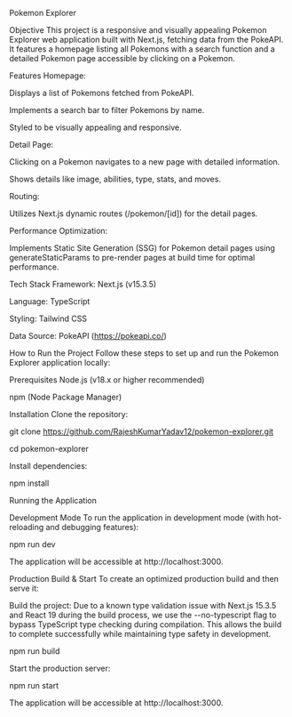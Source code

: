 Pokemon Explorer

Objective
This project is a responsive and visually appealing Pokemon Explorer web application built with Next.js, fetching data from the PokeAPI. It features a homepage listing all Pokemons with a search function and a detailed Pokemon page accessible by clicking on a Pokemon.

Features
Homepage:

Displays a list of Pokemons fetched from PokeAPI.

Implements a search bar to filter Pokemons by name.

Styled to be visually appealing and responsive.


Detail Page:

Clicking on a Pokemon navigates to a new page with detailed information.

Shows details like image, abilities, type, stats, and moves.

Routing:

Utilizes Next.js dynamic routes (/pokemon/[id]) for the detail pages.

Performance Optimization:

Implements Static Site Generation (SSG) for Pokemon detail pages using generateStaticParams to pre-render pages at build time for optimal performance.


Tech Stack
Framework: Next.js (v15.3.5)

Language: TypeScript

Styling: Tailwind CSS

Data Source: PokeAPI (https://pokeapi.co/)


How to Run the Project
Follow these steps to set up and run the Pokemon Explorer application locally:

Prerequisites
Node.js (v18.x or higher recommended)

npm (Node Package Manager)


Installation
Clone the repository:

git clone https://github.com/RajeshKumarYadav12/pokemon-explorer.git

cd pokemon-explorer

Install dependencies:

npm install

Running the Application


Development Mode
To run the application in development mode (with hot-reloading and debugging features):

npm run dev

The application will be accessible at http://localhost:3000.


Production Build & Start
To create an optimized production build and then serve it:

Build the project:
Due to a known type validation issue with Next.js 15.3.5 and React 19 during the build process, we use the --no-typescript flag to bypass TypeScript type checking during compilation. This allows the build to complete successfully while maintaining type safety in development.

npm run build

Start the production server:

npm run start

The application will be accessible at http://localhost:3000.

